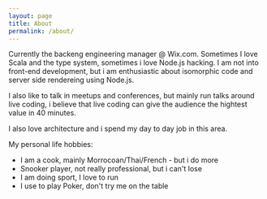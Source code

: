 ```yaml
---
layout: page
title: About
permalink: /about/
---
```


Currently the backeng engineering manager @ Wix.com. 
Sometimes I love Scala and the type system, sometimes i love Node.js hacking. 
I am not into front-end development, but i am enthusiastic about isomorphic code and server side rendereing using Node.js.

I also like to talk in meetups and conferences, but mainly run talks around live coding, i believe that live coding can give the audience the hightest value in 40 minutes.

I also love architecture and i spend my day to day job in this area.

My personal life hobbies:
* I am a cook, mainly Morrocoan/Thai/French - but i do more
* Snooker player, not really professional, but i can't lose
* I am doing sport, I love to run
* I use to play Poker, don't try me on the table
